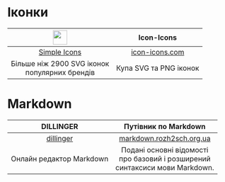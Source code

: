 # Іконки
| <img height="32" width="32" src="https://cdn.simpleicons.org/simpleicons/black/white" /> | Icon-Icons |
|:---------------------------------------:|:---------------------------------------:|
| [Simple Icons](https://simpleicons.org/) | [icon-icons.com](https://icon-icons.com/) |
| Більше ніж 2900 SVG іконок<br/>популярних брендів |Купа SVG та PNG іконок |

# Markdown
| DILLINGER | Путівник по Markdown |
|:---------------------------------------:|:---------------------------------------:|
| [dillinger](https://dillinger.io/) | [markdown.rozh2sch.org.ua](https://markdown.rozh2sch.org.ua/) |
| Онлайн редактор Markdown | Подані основні відомості<br/>про базовий і розширений<br/>синтаксиси мови Markdown. |


